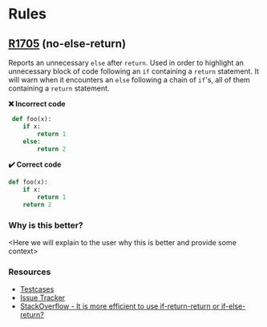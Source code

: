 # Rules
## [R1705](#R1705) (no-else-return)<a name="R1705"></a>
Reports an unnecessary `else` after `return`.
Used in order to highlight an unnecessary block of code following an `if` containing a `return` statement.
It will warn when it encounters an `else` following a chain of `if`'s, all of them containing a `return` statement.

**:x: Incorrect code**
```python
 def foo(x):
    if x:
        return 1
    else:
        return 2
```
**:heavy_check_mark: Correct code**
```python
def foo(x):
    if x:
        return 1
    return 2
```

### Why is this better?
\<Here we will explain to the user why this is better and provide some context>


### Resources <Links for further discussions>
* [Testcases](https://github.com/PyCQA/pylint/blob/master/pylint/test/functional/no_else_return.py)
* [Issue Tracker](https://github.com/PyCQA/pylint/issues?q=is%3Aissue+"no-else-return"+OR+"R1705")
* [StackOverflow - It is more efficient to use if-return-return or if-else-return?](https://stackoverflow.com/questions/9191388/it-is-more-efficient-to-use-if-return-return-or-if-else-return/28250521)

